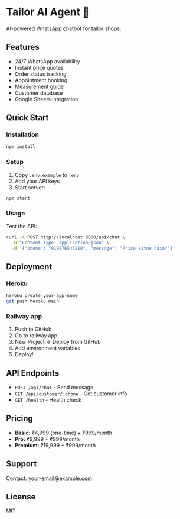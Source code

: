 # Tailor AI Agent 🤖

AI-powered WhatsApp chatbot for tailor shops.

## Features

- 24/7 WhatsApp availability
- Instant price quotes
- Order status tracking
- Appointment booking
- Measurement guide
- Customer database
- Google Sheets integration

## Quick Start

### Installation
```bash
npm install
```

### Setup

1. Copy `.env.example` to `.env`
2. Add your API keys
3. Start server:
```bash
npm start
```

### Usage

Test the API:
```bash
curl -X POST http://localhost:3000/api/chat \
  -H "Content-Type: application/json" \
  -d '{"phone": "919876543210", "message": "Price kitne hain?"}'
```

## Deployment

### Heroku
```bash
heroku create your-app-name
git push heroku main
```

### Railway.app
1. Push to GitHub
2. Go to railway.app
3. New Project → Deploy from GitHub
4. Add environment variables
5. Deploy!

## API Endpoints

- `POST /api/chat` - Send message
- `GET /api/customer/:phone` - Get customer info
- `GET /health` - Health check

## Pricing

- **Basic:** ₹4,999 (one-time) + ₹999/month
- **Pro:** ₹9,999 + ₹999/month
- **Premium:** ₹19,999 + ₹999/month

## Support

Contact: your-email@example.com

## License

MIT
